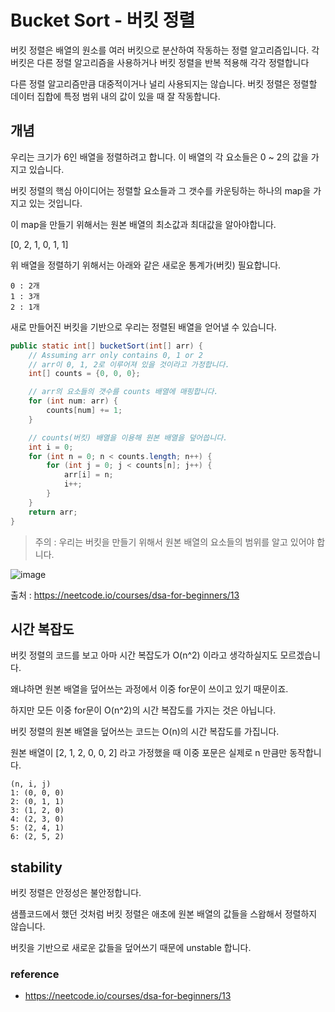 # Bucket Sort - 버킷 정렬

버킷 정렬은 배열의 원소를 여러 버킷으로 분산하여 작동하는 정렬 알고리즘입니다. 각 버킷은 다른 정렬 알고리즘을 사용하거나 버킷 정렬을 반복 적용해 각각 정렬합니다

다른 정렬 알고리즘만큼 대중적이거나 널리 사용되지는 않습니다. 버킷 정렬은 정렬할 데이터 집합에 특정 범위 내의 값이 있을 때 잘 작동합니다.

## 개념

우리는 크기가 6인 배열을 정렬하려고 합니다. 이 배열의 각 요소들은 0 ~ 2의 값을 가지고 있습니다.

버킷 정렬의 핵심 아이디어는 정렬할 요소들과 그 갯수를 카운팅하는 하나의 map을 가지고 있는 것입니다.

이 map을 만들기 위해서는 원본 배열의 최소값과 최대값을 알아야합니다.

[0, 2, 1, 0, 1, 1] 

위 배열을 정렬하기 위해서는 아래와 같은 새로운 통계가(버킷) 필요합니다.

```text
0 : 2개
1 : 3개
2 : 1개
```

새로 만들어진 버킷을 기반으로 우리는 정렬된 배열을 얻어낼 수 있습니다.

```java
public static int[] bucketSort(int[] arr) {
    // Assuming arr only contains 0, 1 or 2
    // arr이 0, 1, 2로 이루어져 있을 것이라고 가정합니다.
    int[] counts = {0, 0, 0};

    // arr의 요소들의 갯수를 counts 배열에 매핑합니다.
    for (int num: arr) {
        counts[num] += 1;
    }

    // counts(버킷) 배열을 이용해 원본 배열을 덮어씁니다.
    int i = 0;
    for (int n = 0; n < counts.length; n++) {
        for (int j = 0; j < counts[n]; j++) {
            arr[i] = n;
            i++;
        }
    }
    return arr;
}
```

> 주의 : 우리는 버킷을 만들기 위해서 원본 배열의 요소들의 범위를 알고 있어야 합니다.

![image](https://github.com/hwibaski/java-problem-solving/assets/85930725/78bdee30-9e78-44a9-80bd-f978c16f8c04)

출처 : https://neetcode.io/courses/dsa-for-beginners/13

## 시간 복잡도

버킷 정렬의 코드를 보고 아마 시간 복잡도가 O(n^2) 이라고 생각하실지도 모르겠습니다.

왜냐하면 원본 배열을 덮어쓰는 과정에서 이중 for문이 쓰이고 있기 때문이죠.

하지만 모든 이중 for문이 O(n^2)의 시간 복잡도를 가지는 것은 아닙니다.

버킷 정렬의 원본 배열을 덮어쓰는 코드는 O(n)의 시간 복잡도를 가집니다.

원본 배열이 [2, 1, 2, 0, 0, 2] 라고 가정했을 때 이중 포문은 실제로 n 만큼만 동작합니다.

```text
(n, i, j)
1: (0, 0, 0)
2: (0, 1, 1)
3: (1, 2, 0)
4: (2, 3, 0)
5: (2, 4, 1)
6: (2, 5, 2)
```

## stability

버킷 정렬은 안정성은 불안정합니다. 

샘플코드에서 했던 것처럼 버킷 정렬은 애초에 원본 배열의 값들을 스왑해서 정렬하지 않습니다.

버킷을 기반으로 새로운 값들을 덮어쓰기 때문에 unstable 합니다.

### reference

- https://neetcode.io/courses/dsa-for-beginners/13
